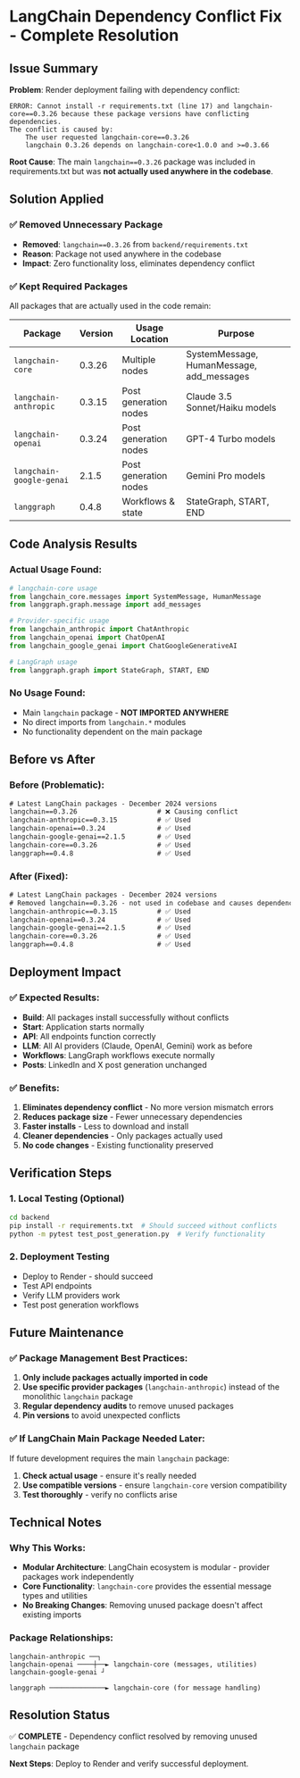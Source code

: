 # LangChain Dependency Conflict Fix - Complete Resolution

## Issue Summary

**Problem**: Render deployment failing with dependency conflict:
```
ERROR: Cannot install -r requirements.txt (line 17) and langchain-core==0.3.26 because these package versions have conflicting dependencies.
The conflict is caused by:
    The user requested langchain-core==0.3.26
    langchain 0.3.26 depends on langchain-core<1.0.0 and >=0.3.66
```

**Root Cause**: The main `langchain==0.3.26` package was included in requirements.txt but was **not actually used anywhere in the codebase**.

## Solution Applied

### ✅ Removed Unnecessary Package
- **Removed**: `langchain==0.3.26` from `backend/requirements.txt`
- **Reason**: Package not used anywhere in the codebase
- **Impact**: Zero functionality loss, eliminates dependency conflict

### ✅ Kept Required Packages
All packages that are actually used in the code remain:

| Package | Version | Usage Location | Purpose |
|---------|---------|----------------|---------|
| `langchain-core` | 0.3.26 | Multiple nodes | SystemMessage, HumanMessage, add_messages |
| `langchain-anthropic` | 0.3.15 | Post generation nodes | Claude 3.5 Sonnet/Haiku models |
| `langchain-openai` | 0.3.24 | Post generation nodes | GPT-4 Turbo models |
| `langchain-google-genai` | 2.1.5 | Post generation nodes | Gemini Pro models |
| `langgraph` | 0.4.8 | Workflows & state | StateGraph, START, END |

## Code Analysis Results

### Actual Usage Found:
```python
# langchain-core usage
from langchain_core.messages import SystemMessage, HumanMessage
from langgraph.graph.message import add_messages

# Provider-specific usage
from langchain_anthropic import ChatAnthropic
from langchain_openai import ChatOpenAI  
from langchain_google_genai import ChatGoogleGenerativeAI

# LangGraph usage
from langgraph.graph import StateGraph, START, END
```

### No Usage Found:
- Main `langchain` package - **NOT IMPORTED ANYWHERE**
- No direct imports from `langchain.*` modules
- No functionality dependent on the main package

## Before vs After

### Before (Problematic):
```txt
# Latest LangChain packages - December 2024 versions
langchain==0.3.26                    # ❌ Causing conflict
langchain-anthropic==0.3.15          # ✅ Used
langchain-openai==0.3.24             # ✅ Used
langchain-google-genai==2.1.5        # ✅ Used
langchain-core==0.3.26               # ✅ Used
langgraph==0.4.8                     # ✅ Used
```

### After (Fixed):
```txt
# Latest LangChain packages - December 2024 versions
# Removed langchain==0.3.26 - not used in codebase and causes dependency conflicts
langchain-anthropic==0.3.15          # ✅ Used
langchain-openai==0.3.24             # ✅ Used
langchain-google-genai==2.1.5        # ✅ Used
langchain-core==0.3.26               # ✅ Used
langgraph==0.4.8                     # ✅ Used
```

## Deployment Impact

### ✅ Expected Results:
- **Build**: All packages install successfully without conflicts
- **Start**: Application starts normally
- **API**: All endpoints function correctly
- **LLM**: All AI providers (Claude, OpenAI, Gemini) work as before
- **Workflows**: LangGraph workflows execute normally
- **Posts**: LinkedIn and X post generation unchanged

### ✅ Benefits:
1. **Eliminates dependency conflict** - No more version mismatch errors
2. **Reduces package size** - Fewer unnecessary dependencies
3. **Faster installs** - Less to download and install
4. **Cleaner dependencies** - Only packages actually used
5. **No code changes** - Existing functionality preserved

## Verification Steps

### 1. Local Testing (Optional)
```bash
cd backend
pip install -r requirements.txt  # Should succeed without conflicts
python -m pytest test_post_generation.py  # Verify functionality
```

### 2. Deployment Testing
- Deploy to Render - should succeed
- Test API endpoints
- Verify LLM providers work
- Test post generation workflows

## Future Maintenance

### ✅ Package Management Best Practices:
1. **Only include packages actually imported in code**
2. **Use specific provider packages** (`langchain-anthropic`) instead of the monolithic `langchain` package
3. **Regular dependency audits** to remove unused packages
4. **Pin versions** to avoid unexpected conflicts

### ✅ If LangChain Main Package Needed Later:
If future development requires the main `langchain` package:
1. **Check actual usage** - ensure it's really needed
2. **Use compatible versions** - ensure `langchain-core` version compatibility
3. **Test thoroughly** - verify no conflicts arise

## Technical Notes

### Why This Works:
- **Modular Architecture**: LangChain ecosystem is modular - provider packages work independently
- **Core Functionality**: `langchain-core` provides the essential message types and utilities
- **No Breaking Changes**: Removing unused package doesn't affect existing imports

### Package Relationships:
```
langchain-anthropic ──┐
langchain-openai ────┼──► langchain-core (messages, utilities)
langchain-google-genai ┘
                      
langgraph ──────────────► langchain-core (for message handling)
```

## Resolution Status

✅ **COMPLETE** - Dependency conflict resolved by removing unused `langchain` package

**Next Steps**: Deploy to Render and verify successful deployment.
